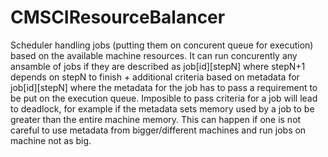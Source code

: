 # CMSCIResourceBalancer
Scheduler handling jobs (putting them on concurent queue for execution) based on the available machine resources.
It can run concurently any ansamble of jobs if they are described as job[id][stepN] where stepN+1 depends on stepN to finish + additional criteria based on metadata for job[id][stepN] where the metadata for the job has to pass a requirement to be put on the execution queue.
Imposible to pass criteria for a job will lead to deadlock, for example if the metadata sets memory used by a job to be greater than the entire machine memory.
This can happen if one is not careful to use metadata from bigger/different machines and run jobs on machine not as big.
